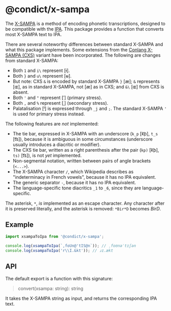 # @condict/x-sampa

The [X-SAMPA][xsampa] is a method of encoding phonetic transcriptions, designed to be compatible with the [IPA][]. This package provides a function that converts most X-SAMPA text to IPA.

There are several noteworthy differences between standard X-SAMPA and what this package implements. Some extensions from the [Conlang X-SAMPA (CXS)][cxs] variant have been incorporated. The following are changes from standard X-SAMPA:

* Both `1` and `i\` represent \[ɨ\].
* Both `}` and `u\` represent \[ʉ\].
* But note: CXS `&` is encoded by standard X-SAMPA `}` \[æ\]; `&` represents \[ɶ\], as in standard X-SAMPA, not \[æ\] as in CXS; and `&\` \[ɶ\] from CXS is absent.
* Both `'` and `"` represent \[ˈ\] (primary stress).
* Both `,` and `%` represent \[ˌ\] (secondary stress).
* Palatalisation \[ʲ\] is expressed through `_j` and `;`. The standard X-SAMPA `'` is used for primary stress instead.

The following features are _not_ implemented:

* The tie bar, expressed in X-SAMPA with an underscore (`k_p` \[k͡p\], `t_s` \[t͡s\]), because it is ambiguous in some circumstances (underscore usually introduces a diacritic or modifier).
* The CXS tie bar, written as a right parenthesis after the pair (`kp)` \[k͡p\], `ts)` \[t͡s\]), is not _yet_ implemented.
* Non-segmental notation, written between pairs of angle brackets (`<...>`).
* The X-SAMPA character `/`, which Wikipedia describes as "indeterminacy in French vowels", because it has no IPA equivalent.
* The generic separator `-`, because it has no IPA equivalent.
* The language-specific tone diacritics `_1` to `_6`, since they are language-specific.

The asterisk, `*`, _is_ implemented as an escape character. Any character after it is preserved literally, and the asterisk is removed: `*Bir*D` becomes _BirD_.

## Example

```js
import xsampaToIpa from '@condict/x-sampa';

console.log(xsampaToIpa(`,foUn@'tIS@n`)); // ˌfoʊnəˈtɪʃən
console.log(xsampaToIpa('r\\I.&kt')); // ɹɪ.ækt
```

## API

The default export is a function with this signature:

> convert(xsampa: string): string

It takes the X-SAMPA string as input, and returns the corresponding IPA text.

[ipa]: https://en.wikipedia.org/wiki/International_Phonetic_Alphabet
[xsampa]: https://en.wikipedia.org/wiki/X-SAMPA
[cxs]: http://www.theiling.de/ipa/
